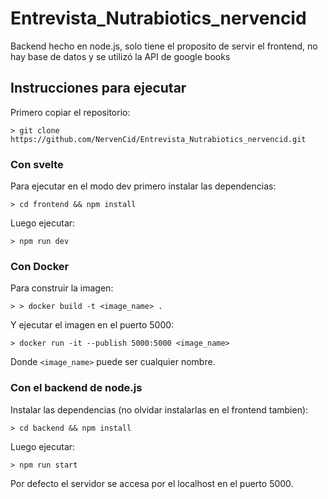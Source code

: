 # Entrevista_Nutrabiotics_nervencid

Backend hecho en node.js, solo tiene el proposito de servir el frontend, no hay base de datos y se utilizó la API de google books

## Instrucciones para ejecutar

Primero copiar el repositorio:

`> git clone https://github.com/NervenCid/Entrevista_Nutrabiotics_nervencid.git` 

### Con svelte

Para ejecutar en el modo dev primero instalar las dependencias:

`> cd frontend && npm install` 

Luego ejecutar:

`> npm run dev` 

### Con Docker

Para construir la imagen:

`> > docker build -t <image_name> .` 

Y ejecutar el imagen en el puerto 5000:

`> docker run -it --publish 5000:5000 <image_name>` 

Donde `<image_name>` puede ser cualquier nombre.

### Con el backend de node.js

Instalar las dependencias (no olvidar instalarlas en el frontend tambien):

`> cd backend && npm install` 

Luego ejecutar:

`> npm run start` 

Por defecto el servidor se accesa por el localhost en el puerto 5000.